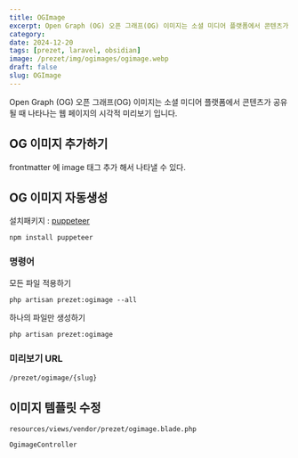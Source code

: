 ```yaml
---
title: OGImage
excerpt: Open Graph (OG) 오픈 그래프(OG) 이미지는 소셜 미디어 플랫폼에서 콘텐츠가 공유될 때 나타나는 웹 페이지의 시각적 미리보기 입니다.
category: 
date: 2024-12-20
tags: [prezet, laravel, obsidian]
image: /prezet/img/ogimages/ogimage.webp
draft: false
slug: OGImage
---
```


Open Graph (OG) 오픈 그래프(OG) 이미지는 소셜 미디어 플랫폼에서 콘텐츠가 공유될 때 나타나는 웹 페이지의 시각적 미리보기 입니다.

## OG 이미지 추가하기

frontmatter 에 image 태그 추가 해서 나타낼 수 있다.

## OG 이미지 자동생성

설치패키지 : [puppeteer](https://spatie.be/docs/browsershot/v4/requirements)

```
npm install puppeteer
```

### 명령어

모든 파일 적용하기
```
php artisan prezet:ogimage --all
```

하나의 파일만 생성하기
```bash
php artisan prezet:ogimage
```

### 미리보기 URL

```html
/prezet/ogimage/{slug}
```

## 이미지 템플릿 수정

`resources/views/vendor/prezet/ogimage.blade.php`

`OgimageController`

